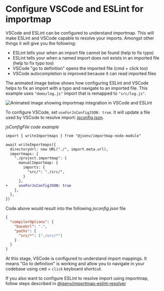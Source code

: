 # Configure VSCode and ESLint for importmap

VSCode and ESLint can be configured to understand importmap.
This will make ESLint and VSCode capable to resolve your imports.
Amongst other things it will give you the following:

- ESLint tells your when an import file cannot be found (help to fix typo)
- ESLint tells your when a named import does not exists in an imported file (help to fix typo too)
- VSCode "go to definition" opens the imported file (cmd + click too)
- VSCode autocompletion is improved because it can read imported files

The animated image below shows how configuring ESLint and VSCode helps to fix an import with a typo and navigate to an imported file.
This example uses `"demo/log.js"` import that is remapped to `"src/log.js"`.

![Animated image showing importmap integration in VSCode and ESLint](./importmap_configured_demo.gif)

To configure VSCode, set `useForJsConfigJSON: true`.
It will update a file used by VSCode to resolve import: [jsconfig.json](https://code.visualstudio.com/docs/languages/jsconfig).

_jsConfigFile code example_

```diff
import { writeImportmaps } from "@jsenv/importmap-node-module"

await writeImportmaps({
  directoryUrl: new URL("./", import.meta.url),
  importmaps: {
    "./project.importmap": {
      manualImportmap: {
        imports: {
          "src/": "./src/",
        }
      },
+     useForJsConfigJSON: true
    },
  },
})
```

Code above would result into the following _jsconfig.json_ file

```json
{
  "compilerOptions": {
    "baseUrl": ".",
    "paths": {
      "src/*": ["./src/*"]
    }
  }
}
```

At this stage, VSCode is configured to understand import mappings. It means "Go to definition" is working and allow you to navigate in your codebase using <kbd>cmd</kbd> + `click` keyboard shortcut.

If you also want to configure ESLint to resolve import using importmap, follow steps described in [@jsenv/importmap-eslint-resolver](https://github.com/jsenv/importmap-eslint-resolver#installation)
